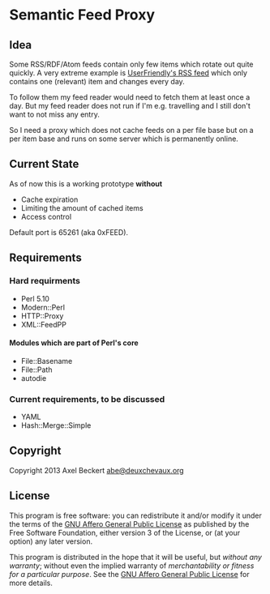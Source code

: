 Semantic Feed Proxy
===================

Idea
----

Some RSS/RDF/Atom feeds contain only few items which rotate out quite
quickly. A very extreme example is
[UserFriendly's RSS feed](http://www.userfriendly.org/rss/uf.rss)
which only contains one (relevant) item and changes every day.

To follow them my feed reader would need to fetch them at
least once a day. But my feed reader does not run if I'm
e.g. travelling and I still don't want to not miss any entry.

So I need a proxy which does not cache feeds on a per file base but on
a per item base and runs on some server which is permanently online.

Current State
-------------

As of now this is a working prototype **without**

* Cache expiration
* Limiting the amount of cached items
* Access control

Default port is 65261 (aka 0xFEED).

Requirements
------------

### Hard requirments

* Perl 5.10
* Modern::Perl
* HTTP::Proxy
* XML::FeedPP

#### Modules which are part of Perl's core
* File::Basename
* File::Path
* autodie

### Current requirements, to be discussed

* YAML
* Hash::Merge::Simple

Copyright
---------

Copyright 2013 Axel Beckert <abe@deuxchevaux.org>

License
-------

This program is free software: you can redistribute it and/or modify
it under the terms of the
[GNU Affero General Public License](https://www.gnu.org/licenses/agpl-3.0)
as published by the Free Software Foundation, either version 3 of the
License, or (at your option) any later version.

This program is distributed in the hope that it will be useful, but
*without any warranty*; without even the implied warranty of
*merchantability or fitness for a particular purpose*.  See the
[GNU Affero General Public License](https://www.gnu.org/licenses/agpl-3.0)
for more details.
